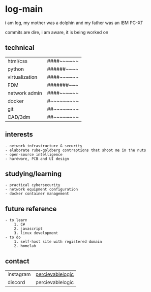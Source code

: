 # log-main
  
  i am log, my mother was a dolphin and my father was an IBM PC-XT  
    
  commits are dire, i am aware, it is being worked on
## technical
|                   |              |
|-------------------|--------------|
|    html/css       |  ####~~~~~~  |
|    python         |  ######~~~~  |
|    virtualization |  ####~~~~~~  |
|    FDM            |  #######~~~  |
|    network admin  |  ####~~~~~~  |
|    docker         |  #~~~~~~~~~  |
|    git            |  ##~~~~~~~~  |
|    CAD/3dm        |  ##~~~~~~~~  |
## interests  
    - network infrastructure & security
    - elaborate rube-goldberg contraptions that shoot me in the nuts
    - open-source intelligence
    - hardware, PCB and UI design
## studying/learning  
    - practical cybersecurity
    - network equipment configuration
    - docker container management
## future reference
    - to learn  
        1. C#
        2. javascript
        3. linux development
    - to do
        1. self-host site with registered domain
        2. homelab
## contact
|            |                                                                 |
|------------|-----------------------------------------------------------------|
|  instagram | [percievablelogic](https://www.instagram.com/percievablelogic)  |
|  discord   | percievablelogic                                                |
